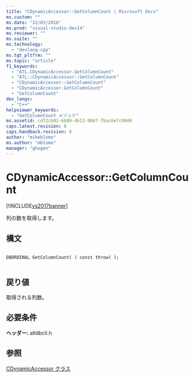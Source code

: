 ```yaml
---
title: "CDynamicAccessor::GetColumnCount | Microsoft Docs"
ms.custom: ""
ms.date: "12/03/2016"
ms.prod: "visual-studio-dev14"
ms.reviewer: ""
ms.suite: ""
ms.technology: 
  - "devlang-cpp"
ms.tgt_pltfrm: ""
ms.topic: "article"
f1_keywords: 
  - "ATL.CDynamicAccessor.GetColumnCount"
  - "ATL::CDynamicAccessor::GetColumnCount"
  - "CDynamicAccessor::GetColumnCount"
  - "CDynamicAccessor.GetColumnCount"
  - "GetColumnCount"
dev_langs: 
  - "C++"
helpviewer_keywords: 
  - "GetColumnCount メソッド"
ms.assetid: cd72cb01-6b89-4b13-9867-fbac6efc90d0
caps.latest.revision: 8
caps.handback.revision: 8
author: "mikeblome"
ms.author: "mblome"
manager: "ghogen"
---
```

# CDynamicAccessor::GetColumnCount
[!INCLUDE[vs2017banner](../../assembler/inline/includes/vs2017banner.md)]

列の数を取得します。  
  
## 構文  
  
```  
  
DBORDINAL GetColumnCount( ) const throw( );  
  
```  
  
## 戻り値  
 取得される列数。  
  
## 必要条件  
 **ヘッダー:** atldbcli.h  
  
## 参照  
 [CDynamicAccessor クラス](../../data/oledb/cdynamicaccessor-class.md)